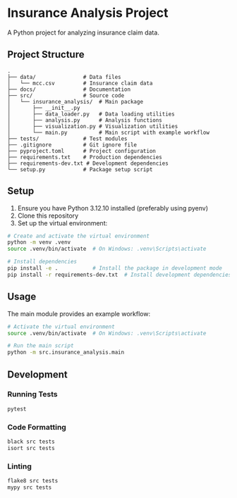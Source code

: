 # Insurance Analysis Project

A Python project for analyzing insurance claim data.

## Project Structure

```
.
├── data/               # Data files
│   └── mcc.csv         # Insurance claim data
├── docs/               # Documentation
├── src/                # Source code
│   └── insurance_analysis/  # Main package
│       ├── __init__.py
│       ├── data_loader.py   # Data loading utilities
│       ├── analysis.py      # Analysis functions
│       ├── visualization.py # Visualization utilities
│       └── main.py          # Main script with example workflow
├── tests/              # Test modules
├── .gitignore          # Git ignore file
├── pyproject.toml      # Project configuration
├── requirements.txt    # Production dependencies
├── requirements-dev.txt # Development dependencies
└── setup.py            # Package setup script
```

## Setup

1. Ensure you have Python 3.12.10 installed (preferably using pyenv)
2. Clone this repository
3. Set up the virtual environment:

```bash
# Create and activate the virtual environment
python -m venv .venv
source .venv/bin/activate  # On Windows: .venv\Scripts\activate

# Install dependencies
pip install -e .           # Install the package in development mode
pip install -r requirements-dev.txt  # Install development dependencies
```

## Usage

The main module provides an example workflow:

```bash
# Activate the virtual environment
source .venv/bin/activate  # On Windows: .venv\Scripts\activate

# Run the main script
python -m src.insurance_analysis.main
```

## Development

### Running Tests

```bash
pytest
```

### Code Formatting

```bash
black src tests
isort src tests
```

### Linting

```bash
flake8 src tests
mypy src tests